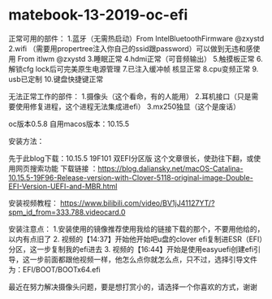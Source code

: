 # matebook-13-2019-oc-efi

正常可用的部件：
1.蓝牙（无需热启动）From IntelBluetoothFirmware @zxystd
2.wifi （需要用propertree注入你自己的ssid跟password）可以做到无违和感使用 From itlwm @zxystd
3.睡眠正常
4.hdmi正常（可音频输出）
5.触摸板正常
6.解锁cfg lock后可完美原生电源管理
7.已注入缓冲帧 核显正常
8.cpu变频正常
9. usb已定制
10.键盘快捷键正常

无法正常工作的部件：
1.摄像头（这个看命，有的人能用）
2.耳机接口（只是需要使用修复进程，这个进程无法集成进efi）
3.mx250独显（这个是废话）

oc版本0.5.8
自用macos版本：10.15.5

安装方法：

先于此blog下载：10.15.5 19F101 双EFI分区版
这个文章很长，使劲往下翻，或使用网页搜索功能
下载链接
：https://blog.daliansky.net/macOS-Catalina-10.15.5-19F96-Release-version-with-Clover-5118-original-image-Double-EFI-Version-UEFI-and-MBR.html

安装视频教程：
https://www.bilibili.com/video/BV1jJ41127YT/?spm_id_from=333.788.videocard.0

安装注意点：
1.安装使用的镜像推荐使用我给的链接下载的那个，不要用他给的，以内有点旧了
2. 视频的【14:37】开始他开始吧u盘的clover efi复制进ESR（EFI）分区，这一步复制我的efi进去
3. 视频的【16:44】开始是使用easyuefi创建efi引导，这一步前面都跟他视频一样，他怎么点你就怎么点，只不过，选择引导文件为：EFI/BOOT/BOOTx64.efi


最近在努力解决摄像头问题，要是想打赏小的，请选择一个你喜欢的方式，谢谢

